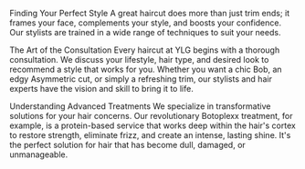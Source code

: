 Finding Your Perfect Style
A great haircut does more than just trim ends; it frames your face, complements your style, and boosts your confidence. Our stylists are trained in a wide range of techniques to suit your needs.

The Art of the Consultation
Every haircut at YLG begins with a thorough consultation. We discuss your lifestyle, hair type, and desired look to recommend a style that works for you. Whether you want a chic Bob, an edgy Asymmetric cut, or simply a refreshing trim, our stylists and hair experts have the vision and skill to bring it to life.

Understanding Advanced Treatments
We specialize in transformative solutions for your hair concerns. Our revolutionary Botoplexx treatment, for example, is a protein-based service that works deep within the hair's cortex to restore strength, eliminate frizz, and create an intense, lasting shine. It's the perfect solution for hair that has become dull, damaged, or unmanageable.